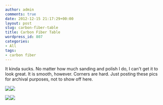 ```yaml
---
author: admin
comments: true
date: 2012-12-15 21:17:29+00:00
layout: post
slug: carbon-fiber-table
title: Carbon Fiber Table
wordpress_id: 807
categories:
- All
tags:
- carbon fiber
---
```


It kinda sucks. No matter how much sanding and polish I do, I can't get it to look great. It is smooth, however. Corners are hard. Just posting these pics for archival purposes, not to show off here.

[![](/uploads/PC1500021-300x224.jpg)](/uploads/PC1500021.jpg)[![](/uploads/PC150005-300x224.jpg)](/uploads/PC150005.jpg)

[![](/uploads/PC150008-300x224.jpg)](/uploads/PC150008.jpg)[![](/uploads/PC150009-300x224.jpg)](/uploads/PC150009.jpg)

